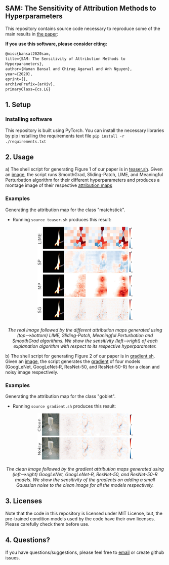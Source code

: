 ## SAM: The Sensitivity of Attribution Methods to Hyperparameters

This repository contains source code necessary to reproduce some of the main results in [the paper]():

**If you use this software, please consider citing:**
    
    @misc{bansal2020sam,
    title={SAM: The Sensitivity of Attribution Methods to Hyperparameters},
    author={Naman Bansal and Chirag Agarwal and Anh Nguyen},
    year={2020},
    eprint={},
    archivePrefix={arXiv},
    primaryClass={cs.LG}
    
## 1. Setup

### Installing software
This repository is built using PyTorch. You can install the necessary libraries by pip installing the requirements text file `pip install -r ./requirements.txt`

## 2. Usage
a) The shell script for generating Figure 1 of our paper is in [teaser.sh](teaser.sh). Given an [image](./Images/teaser/ILSVRC2012_val_00002056.JPEG), the script runs SmoothGrad, Sliding-Patch, LIME, and Meaningful Perturbation algorithm for their different hyperparameters and produces a montage image of their respective [attribution maps](./results/formal_teaser.jpg)

### Examples
Generating the attribution map for the class "matchstick".
* Running `source teaser.sh` produces this result:

<p align="center">
    <img src="./results/formal_teaser.jpg" height=300px width=300px>
</p>
<p align="center"><i> The real image followed by the different attribution maps generated using (top-->bottom) LIME, Sliding-Patch, Meaningful Perturbation and SmoothGrad algorithms. We show the sensitivity (left-->right) of each explanation algorithm with respect to its respective hyperparameter.</i></p>

b) The shell script for generating Figure 2 of our paper is in [gradient.sh](gradient.sh). Given an [image](./Images/grad/ILSVRC2012_val_00020735.JPEG), the script generates the [gradient](./results/formal_gradient.jpg) of four models (GoogLeNet, GoogLeNet-R, ResNet-50, and ResNet-50-R) for a clean and noisy image respectively.

### Examples
Generating the attribution map for the class "goblet".
* Running `source gradient.sh` produces this result:

<p align="center">
    <img src="./results/formal_gradient.jpg" height=150px width=300px>
</p>
<p align="center"><i> The clean image followed by the gradient attribution maps generated using (left-->right) GoogLeNet, GoogLeNet-R, ResNet-50, and ResNet-50-R models. We show the sensitivity of the gradients on adding a small Gaussian noise to the clean image for all the models respectively.</i></p>

## 3. Licenses
Note that the code in this repository is licensed under MIT License, but, the pre-trained condition models used by the code have their own licenses. Please carefully check them before use. 

## 4. Questions?
If you have questions/suggestions, please feel free to [email](mailto:chiragagarwall12@gmail.com) or create github issues.
